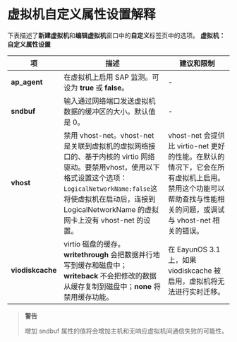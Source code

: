 # 虚拟机自定义属性设置解释

下表描述了**新建虚拟机**和**编辑虚拟机**窗口中的**自定义**标签页中的选项。
**虚拟机：自定义属性设置**

| **项** | **描述** | **建议和限制** |
| ------ | -------- | -------------- |
| **ap_agent** | 在虚拟机上启用 SAP 监测。可设为 **true** 或 **false**。 | - |
| **sndbuf** | 输入通过网络端口发送虚拟机数据的缓冲区的大小。默认值是 0。 | - |
| **vhost** | 禁用 vhost-net。vhost-net 是关联到虚拟机的虚拟网络接口的、基于内核的 virtio 网络驱动。要禁用vhost，使用以下格式设置这个选项：<br/>```LogicalNetworkName:false```这将使虚拟机在启动后，连接到 LogicalNetworkName 的虚拟网卡上没有 vhost-net 的设置。 | vhost-net 会提供比 virtio-net 更好的性能。在默认的情况下，它会在所有虚拟机上启用。禁用这个功能可以帮助查找与性能相关的问题，或调试与 vhost-net 相关的错误。 |
| **viodiskcache** | virtio 磁盘的缓存。**writethrough** 会把数据并行地写到缓存和磁盘中；**writeback** 不会把修改的数据从缓存复制到磁盘中；**none** 将禁用缓存功能。 | 在 EayunOS 3.1 上，如果viodiskcache 被启用，虚拟机将无法进行实时迁移。 |

> **警告**
>
> 增加 sndbuf 属性的值将会增加主机和无响应虚拟机间通信失败的可能性。
